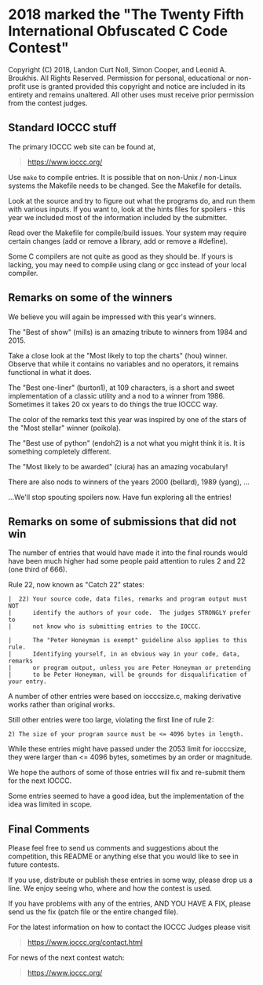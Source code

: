 # 2018 marked the "The Twenty Fifth International Obfuscated C Code Contest"

Copyright (C) 2018, Landon Curt Noll, Simon Cooper, and Leonid A.
Broukhis. All Rights Reserved. Permission for personal, educational
or non-profit use is granted provided this copyright and notice are
included in its entirety and remains unaltered.  All other uses
must receive prior permission from the contest judges.


## Standard IOCCC stuff

The primary IOCCC web site can be found at,

>	<https://www.ioccc.org/>

Use `make` to compile entries.  It is possible that on non-Unix / non-Linux
systems the Makefile needs to be changed.  See the Makefile for details.

Look at the source and try to figure out what the programs do, and run
them with various inputs.  If you want to, look at the hints files for
spoilers - this year we included most of the information included
by the submitter.

Read over the Makefile for compile/build issues.  Your system may require
certain changes (add or remove a library, add or remove a #define).

Some C compilers are not quite as good as they should be.  If yours is
lacking, you may need to compile using clang or gcc instead of your local
compiler.


## Remarks on some of the winners

We believe you will again be impressed with this year's winners.

The "Best of show" (mills) is an amazing tribute to winners
from 1984 and 2015.

Take a close look at the "Most likely to top the charts" (hou) winner.
Observe that while it contains no variables and no operators, it
remains functional in what it does.

The "Best one-liner" (burton1), at 109 characters, is a short and sweet
implementation of a classic utility and a nod to a winner from 1986.
Sometimes it takes 20 ox years to do things the true IOCCC way.

The color of the remarks text this year was inspired by one of the stars
of the "Most stellar" winner (poikola).

The "Best use of python" (endoh2) is a not what you might think it is.
It is something completely different.

The "Most likely to be awarded" (ciura) has an amazing vocabulary!

There are also nods to winners of the years 2000 (bellard), 1989 (yang), ...

...We'll stop spouting spoilers now. Have fun exploring all the entries!


## Remarks on some of submissions that did not win

The number of entries that would have made it into the final rounds
would have been much higher had some people paid attention to rules 2
and 22 (one third of 666).

Rule 22, now known as "Catch 22" states:

    |  22) Your source code, data files, remarks and program output must NOT
    |      identify the authors of your code.  The judges STRONGLY prefer to
    |      not know who is submitting entries to the IOCCC.

    |      The "Peter Honeyman is exempt" guideline also applies to this rule.
    |      Identifying yourself, in an obvious way in your code, data, remarks
    |      or program output, unless you are Peter Honeyman or pretending
    |      to be Peter Honeyman, will be grounds for disqualification of your entry.

A number of other entries were based on iocccsize.c, making derivative works
rather than original works.

Still other entries were too large, violating the first line of rule 2:

    2) The size of your program source must be <= 4096 bytes in length.

While these entries might have passed under the 2053 limit for iocccsize,
they were larger than <= 4096 bytes, sometimes by an order or magnitude.

We hope the authors of some of those entries will fix and re-submit
them for the next IOCCC.

Some entries seemed to have a good idea, but the implementation of
the idea was limited in scope.


## Final Comments

Please feel free to send us comments and suggestions about the
competition, this README or anything else that you would like to see in
future contests.

If you use, distribute or publish these entries in some way, please drop
us a line.  We enjoy seeing who, where and how the contest is used.

If you have problems with any of the entries, AND YOU HAVE A FIX, please
send us the fix (patch file or the entire changed file).

For the latest information on how to contact the IOCCC Judges please visit

>	<https://www.ioccc.org/contact.html>

For news of the next contest watch:

>	<https://www.ioccc.org/>


